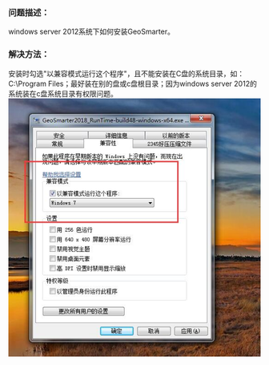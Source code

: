 ### 问题描述： ###

windows server 2012系统下如何安装GeoSmarter。


### 解决方法： ###
安装时勾选"以兼容模式运行这个程序"，且不能安装在C盘的系统目录，如：C:\Program Files；最好装在别的盘或c盘根目录；因为windows server 2012的系统装在c盘系统目录有权限问题。  
![](picture/p12.png)  

